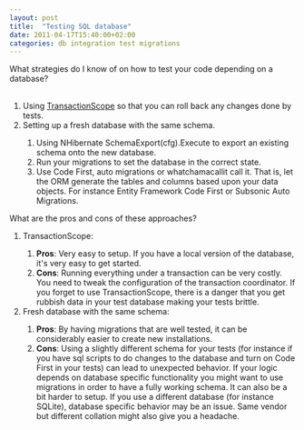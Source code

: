```yaml
---
layout: post
title:  "Testing SQL database"
date: 2011-04-17T15:40:00+02:00
categories: db integration test migrations
---
```


<div dir="ltr" style="text-align: left;" trbidi="on">
What strategies do I know of on how to test your code depending on a database?<br><br><ol style="text-align: left;">
<li>Using <a href="http://msdn.microsoft.com/en-us/library/system.transactions.transactionscope.aspx">TransactionScope</a> so that you can roll back any changes done by tests.</li>
<li>Setting up a fresh database with the same schema.</li>
<ol>
<li>Using NHibernate SchemaExport(cfg).Execute to export an existing schema onto the new database.</li>
<li>Run your migrations to set the database in the correct state.</li>
<li>Use Code First, auto migrations or whatchamacallit call it. That is, let the ORM generate the tables and columns based upon your data objects. For instance Entity Framework Code First or Subsonic Auto Migrations. </li>
</ol>
</ol>
<div>
What are the pros and cons of these approaches? </div>
<div>
<ol style="text-align: left;">
<li>TransactionScope:</li>
<ol>
<li>
<b>Pros</b>: Very easy to setup. If you have a local version of the database, it's very easy to get started.</li>
<li>
<b>Cons</b>: Running everything under a transaction can be very costly. You need to tweak the configuration of the transaction coordinator. If you forget to use TransactionScope, there is a danger that you get rubbish data in your test database making your tests brittle.</li>
</ol>
<li>Fresh database with the same schema:</li>
<ol>
<li>
<b>Pros</b>: By having migrations that are well tested, it can be considerably easier to create new installations. </li>
<li>
<b>Cons</b>: Using a slightly different schema for your tests (for instance if you have sql scripts to do changes to the database and turn on Code First in your tests) can lead to unexpected behavior. If your logic depends on database specific functionality you might want to use migrations in order to have a fully working schema. It can also be a bit harder to setup. If you use a different database (for instance SQLite), database specific behavior may be an issue. Same vendor but different collation might also give you a headache.</li>
</ol>
</ol>
</div>
</div>
<div style="clear: both;"></div>
